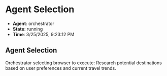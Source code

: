 # Agent Selection

- **Agent**: orchestrator
- **State**: running
- **Time**: 3/25/2025, 9:23:12 PM

## Agent Selection

Orchestrator selecting browser to execute: Research potential destinations based on user preferences and current travel trends.

